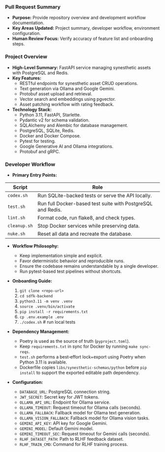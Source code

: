 ### Pull Request Summary
*   **Purpose:** Provide repository overview and development workflow documentation.
*   **Key Areas Updated:** Project summary, developer workflow, environment configuration.
*   **Human Review Focus:** Verify accuracy of feature list and onboarding steps.

### Project Overview
*   **High-Level Summary:** FastAPI service managing synesthetic assets with PostgreSQL and Redis.
*   **Key Features:**
    - RESTful endpoints for synesthetic asset CRUD operations.
    - Text generation via Ollama and Google Gemini.
    - Protobuf asset upload and retrieval.
    - Vector search and embeddings using pgvector.
    - Asset patching workflow with rating feedback.
*   **Technology Stack:**
    - Python 3.11, FastAPI, Starlette.
    - Pydantic v2 for schema validation.
    - SQLAlchemy and Alembic for database management.
    - PostgreSQL, SQLite, Redis.
    - Docker and Docker Compose.
    - Pytest for testing.
    - Google Generative AI and Ollama integrations.
    - Protobuf and gRPC.

### Developer Workflow
*   **Primary Entry Points:**

| Script | Role |
| --- | --- |
| `codex.sh` | Run SQLite-backed tests or serve the API locally. |
| `test.sh` | Run full Docker-based test suite with PostgreSQL and Redis. |
| `lint.sh` | Format code, run flake8, and check types. |
| `cleanup.sh` | Stop Docker services while preserving data. |
| `nuke.sh` | Reset all data and recreate the database. |

*   **Workflow Philosophy:**
    - Keep implementation simple and explicit.
    - Favor deterministic behavior and reproducible runs.
    - Ensure the codebase remains understandable by a single developer.
    - Run pytest-based test pipelines without shortcuts.

*   **Onboarding Guide:**
    1. `git clone <repo-url>`
    2. `cd sdfk-backend`
    3. `python3.11 -m venv .venv`
    4. `source .venv/bin/activate`
    5. `pip install -r requirements.txt`
    6. `cp .env.example .env`
    7. `./codex.sh`  # run local tests

*   **Dependency Management:**
    - Poetry is used as the source of truth (`pyproject.toml`).
    - Keep `requirements.txt` in sync for Docker by running `make sync-reqs`.
    - `test.sh` performs a best‑effort lock+export using Poetry when Python 3.11 is available.
    - Dockerfile copies `libs/synesthetic-schemas/python` before `pip install` to support the exported editable path dependency.

*   **Configuration:**
    - `DATABASE_URL`: PostgreSQL connection string.
    - `JWT_SECRET`: Secret key for JWT tokens.
    - `OLLAMA_API_URL`: Endpoint for Ollama service.
    - `OLLAMA_TIMEOUT`: Request timeout for Ollama calls (seconds).
    - `OLLAMA_FALLBACK`: Fallback model for Ollama text generation.
    - `OLLAMA_VISION_FALLBACK`: Fallback model for Ollama vision tasks.
    - `GEMINI_API_KEY`: API key for Google Gemini.
    - `GEMINI_MODEL`: Default Gemini model.
    - `GEMINI_TIMEOUT_SEC`: Request timeout for Gemini calls (seconds).
    - `RLHF_DATASET_PATH`: Path to RLHF feedback dataset.
    - `RLHF_TRAIN_CMD`: Command for RLHF training process.
